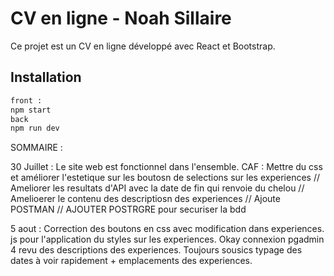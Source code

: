 # CV en ligne - Noah Sillaire

Ce projet est un CV en ligne développé avec React et Bootstrap.

## Installation

```bash
front : 
npm start
back
npm run dev 
```



SOMMAIRE : 

30 Juillet : Le site web est fonctionnel dans l'ensemble. 
CAF : Mettre du css et améliorer l'estetique sur les boutosn de selections sur les experiences // Ameliorer les resultats d'API avec la date de fin qui renvoie du chelou // Amelioerer le contenu des descriptiosn des experiences // Ajoute POSTMAN // AJOUTER POSTRGRE pour securiser la bdd 

5 aout : Correction des boutons en css avec modification dans experiences. js pour l'application du styles sur les experiences.
Okay connexion pgadmin 4 revu des descriptions des experiences. Toujours sousics typage des dates à voir rapidement + emplacements des experiences. 
